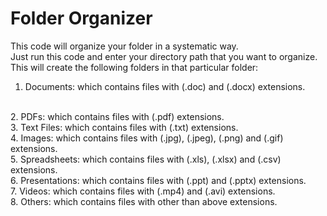 # Folder Organizer
This code will organize your folder in a systematic way.
<br>
Just run this code and enter your directory path that you want to organize.
<br>
This will create the following folders in that particular folder:
<br>
1. Documents: which contains files with (.doc) and (.docx) extensions.
<br>
2. PDFs: which contains files with (.pdf) extensions.
<br>
3. Text Files: which contains files with (.txt) extensions.
<br>
4. Images: which contains files with (.jpg), (.jpeg), (.png) and (.gif) extensions.
<br>
5. Spreadsheets: which contains files with (.xls), (.xlsx) and (.csv) extensions.
<br>
6. Presentations: which contains files with (.ppt) and (.pptx) extensions.
<br>
7. Videos: which contains files with (.mp4) and (.avi) extensions.
<br>
8. Others: which contains files with other than above extensions.